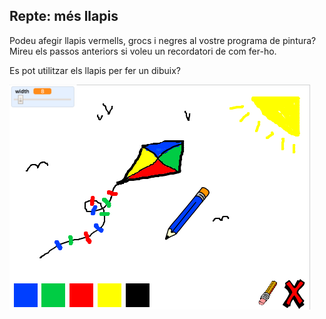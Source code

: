 ## Repte: més llapis

Podeu afegir llapis vermells, grocs i negres al vostre programa de pintura? Mireu els passos anteriors si voleu un recordatori de com fer-ho.

Es pot utilitzar els llapis per fer un dibuix?

![screenshot](images/paint-final.png)